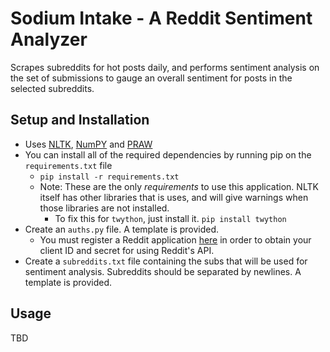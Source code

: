 Sodium Intake - A Reddit Sentiment Analyzer
===========================================

Scrapes subreddits for hot posts daily, and performs sentiment analysis 
on the set of submissions to gauge an overall sentiment for posts in the 
selected subreddits.

## Setup and Installation

- Uses [NLTK](http://www.nltk.org/), [NumPY](http://www.numpy.org/) and [PRAW](https://praw.readthedocs.io/en/latest/)
- You can install all of the required dependencies by running pip on the `requirements.txt` file
    - `pip install -r requirements.txt`
    - Note: These are the only *requirements* to use this application. NLTK itself has other libraries that is uses,
      and will give warnings when those libraries are not installed.
        - To fix this for `twython`, just install it. `pip install twython`
- Create an `auths.py` file. A template is provided.
    - You must register a Reddit application [here](https://www.reddit.com/prefs/apps) in order to
      obtain your client ID and secret for using Reddit's API.
- Create a `subreddits.txt` file containing the subs that will be used for sentiment analysis.
  Subreddits should be separated by newlines. A template is provided.
  
## Usage

TBD

